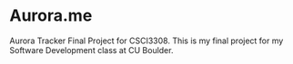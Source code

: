 # Aurora.me
Aurora Tracker Final Project for CSCI3308. This is my final project for my Software Development class at CU Boulder.
